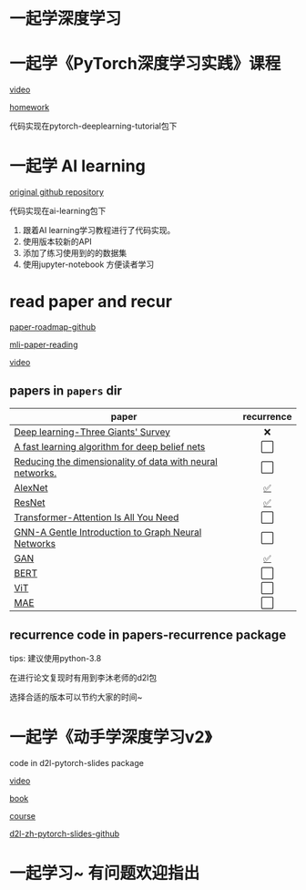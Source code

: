 # 一起学深度学习

# 一起学《PyTorch深度学习实践》课程
[video](https://www.bilibili.com/video/BV1Y7411d7Ys/?p=1&vd_source=e472d54fbaf4a2a11e9526662ac3a29b)

[homework](https://blog.csdn.net/bit452/category_10569531.html)

代码实现在pytorch-deeplearning-tutorial包下

# 一起学 AI learning
[original github repository](https://github.com/apachecn/ailearning)

代码实现在ai-learning包下

1. 跟着AI learning学习教程进行了代码实现。
2. 使用版本较新的API 
3. 添加了练习使用到的的数据集
4. 使用jupyter-notebook 方便读者学习

# read paper and recur
[paper-roadmap-github](https://github.com/floodsung/Deep-Learning-Papers-Reading-Roadmap)

[mli-paper-reading](https://github.com/mli/paper-reading)

[video](https://space.bilibili.com/1567748478/channel/collectiondetail?sid=32744)

## papers in `papers` dir

|  paper  |  recurrence  |
|  ----  |  :----:  |
|  [Deep learning-Three Giants' Survey](http://www.cs.toronto.edu/~hinton/absps/NatureDeepReview.pdf)  |  ❌  | 
|  [A fast learning algorithm for deep belief nets](http://www.cs.toronto.edu/~hinton/absps/ncfast.pdf)  |  ⬜  | 
|  [Reducing the dimensionality of data with neural networks.](http://www.cs.toronto.edu/~hinton/absps/science_som.pdf)  |  ⬜  | 
|  [AlexNet](https://proceedings.neurips.cc/paper/2012/file/c399862d3b9d6b76c8436e924a68c45b-Paper.pdf)  |  [✅](https://github.com/xiamingtx/DeepLearningTutorial/blob/main/papers-recurrence/AlexNet.ipynb)  | 
|  [ResNet](https://arxiv.org/pdf/1512.03385.pdf)  |  [✅](https://github.com/xiamingtx/DeepLearningTutorial/blob/main/papers-recurrence/ResNet.ipynb)  | 
|  [Transformer-Attention Is All You Need](https://arxiv.org/pdf/1706.03762.pdf)  |  ⬜  | 
|  [GNN-A Gentle Introduction to Graph Neural Networks](https://distill.pub/2021/gnn-intro/)  |  ⬜  | 
|  [GAN](https://proceedings.neurips.cc/paper/2014/file/5ca3e9b122f61f8f06494c97b1afccf3-Paper.pdf)  |  [✅](https://github.com/xiamingtx/DeepLearningTutorial/blob/main/papers-recurrence/GAN.ipynb)  | 
|  [BERT](https://arxiv.org/pdf/1810.04805.pdf)  |  ⬜  | 
|  [ViT](https://arxiv.org/pdf/2010.11929.pdf)  |  ⬜  | 
|  [MAE](https://arxiv.org/pdf/2111.06377.pdf)  |  ⬜  | 

## recurrence code in papers-recurrence package

tips:
建议使用python-3.8 

在进行论文复现时有用到李沐老师的d2l包

选择合适的版本可以节约大家的时间~

# 一起学《动手学深度学习v2》

code in d2l-pytorch-slides package

[video](https://space.bilibili.com/1567748478/channel/seriesdetail?sid=358497)

[book](https://zh-v2.d2l.ai/index.html#)

[course](https://course.d2l.ai/zh-v2/)

[d2l-zh-pytorch-slides-github](https://github.com/d2l-ai/d2l-zh-pytorch-slides)

# 一起学习~ 有问题欢迎指出